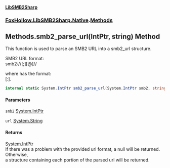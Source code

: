#### [LibSMB2Sharp](index.md 'index')
### [FoxHollow.LibSMB2Sharp.Native](FoxHollow_LibSMB2Sharp_Native.md 'FoxHollow.LibSMB2Sharp.Native').[Methods](FoxHollow_LibSMB2Sharp_Native_Methods.md 'FoxHollow.LibSMB2Sharp.Native.Methods')
## Methods.smb2_parse_url(IntPtr, string) Method
This function is used to parse an SMB2 URL into a smb2_url structure.  
  
SMB2 URL format:  
  smb2://[<domain>;][<username>@]<server>/<share>/<path>  
  
where <server> has the format:  
  <host>[:<port>].  
```csharp
internal static System.IntPtr smb2_parse_url(System.IntPtr smb2, string url);
```
#### Parameters
<a name='FoxHollow_LibSMB2Sharp_Native_Methods_smb2_parse_url(System_IntPtr_string)_smb2'></a>
`smb2` [System.IntPtr](https://docs.microsoft.com/en-us/dotnet/api/System.IntPtr 'System.IntPtr')  
  
<a name='FoxHollow_LibSMB2Sharp_Native_Methods_smb2_parse_url(System_IntPtr_string)_url'></a>
`url` [System.String](https://docs.microsoft.com/en-us/dotnet/api/System.String 'System.String')  
  
#### Returns
[System.IntPtr](https://docs.microsoft.com/en-us/dotnet/api/System.IntPtr 'System.IntPtr')  
If there was a problem with the provided url format, a null will be returned. Otherwise,  
a structure containing each portion of the parsed url will be returned.  
